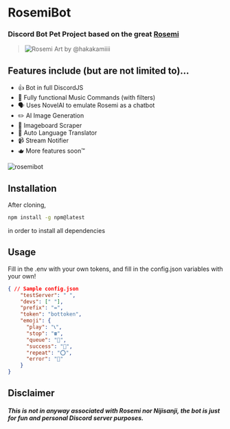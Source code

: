 # RosemiBot
### Discord Bot Pet Project based on the great [Rosemi](https://www.youtube.com/@Rosemi_Lovelock)
> ![Rosemi](https://img3.gelbooru.com/images/39/ed/39ed4bb52728a72e1454df967ca2babf.jpg)
> Art by @hakakamiiii

## Features include (but are not limited to)...
* 👍 Bot in full DiscordJS
* 🎵 Fully functional Music Commands (with filters)
* 🗣️ Uses NovelAI to emulate Rosemi as a chatbot
* ✏️ AI Image Generation
* 🧸 Imageboard Scraper
* 🎎 Auto Language Translator
* 📹 Stream Notifier
* 🫖 More features soon™️

![rosemibot](https://github.com/Eliolocin/RosemiBot/assets/65227425/450e3259-517d-43de-9044-a892aad4fc85)

## Installation

After cloning, 
```bash
npm install -g npm@latest
```
in order to install all dependencies

## Usage

Fill in the .env with your own tokens, and fill in the config.json variables with your own!
```json
{ // Sample config.json
    "testServer": " ",
    "devs": [" "],
    "prefix": "=",
    "token": "bottoken",
    "emoji": {
      "play": "📞",
      "stop": "☎️",
      "queue": "📌",
      "success": "🌹",
      "repeat": "⭕",
      "error": "🥀"
    }
}
```

## Disclaimer
##### This is not in anyway associated with Rosemi nor Nijisanji, the bot is just for fun and personal Discord server purposes.

